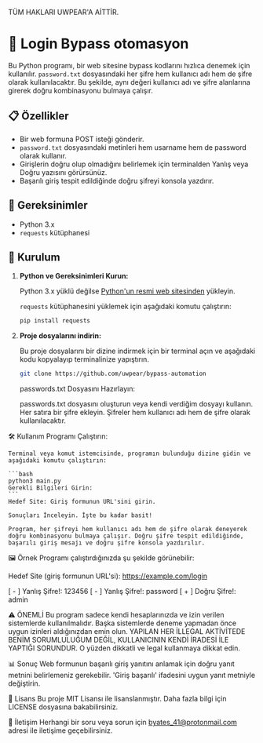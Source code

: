 TÜM HAKLARI UWPEAR'A AİTTİR.

# 🔐 Login Bypass otomasyon

Bu Python programı, bir web sitesine bypass kodlarını hızlıca denemek için kullanılır. `password.txt` dosyasındaki her şifre hem kullanıcı adı hem de şifre olarak kullanılacaktır. Bu şekilde, aynı değeri kullanıcı adı ve şifre alanlarına girerek doğru kombinasyonu bulmaya çalışır.

## 📋 Özellikler

- Bir web formuna POST isteği gönderir.
- `password.txt` dosyasındaki metinleri hem usarname hem de password olarak kullanır.
- Girişlerin doğru olup olmadığını belirlemek için terminalden Yanlış veya Doğru yazısını görürsünüz.
- Başarılı giriş tespit edildiğinde doğru şifreyi konsola yazdırır.

## 🔧 Gereksinimler

- Python 3.x
- `requests` kütüphanesi

## 🚀 Kurulum

1. **Python ve Gereksinimleri Kurun:**

   Python 3.x yüklü değilse [Python'un resmi web sitesinden](https://www.python.org/downloads/) yükleyin.

   `requests` kütüphanesini yüklemek için aşağıdaki komutu çalıştırın:

   ```bash
   pip install requests
   ```

2. **Proje dosyalarını indirin:**
    
    Bu proje dosyalarını bir dizine indirmek için bir terminal açın ve aşağıdaki kodu kopyalayıp terminalinize yapıştırın.
    
    ```bash
    git clone https://github.com/uwpear/bypass-automation
    ```

    passwords.txt Dosyasını Hazırlayın:

    passwords.txt dosyasını oluşturun veya kendi verdiğim dosyayı kullanın. Her satıra bir şifre ekleyin. Şifreler hem kullanıcı adı hem de şifre olarak kullanılacaktır.


🛠️ Kullanım
    Programı Çalıştırın:

    Terminal veya komut istemcisinde, programın bulunduğu dizine gidin ve aşağıdaki komutu çalıştırın:

    ```bash
    python3 main.py
    Gerekli Bilgileri Girin:
    ```
    Hedef Site: Giriş formunun URL'sini girin.
    
    Sonuçları İnceleyin. İşte bu kadar basit!

    Program, her şifreyi hem kullanıcı adı hem de şifre olarak deneyerek doğru kombinasyonu bulmaya çalışır. Doğru şifre tespit edildiğinde, başarılı giriş mesajı ve doğru şifre konsola yazdırılır.

🖼️ Örnek
    Programı çalıştırdığınızda şu şekilde görünebilir:


Hedef Site (giriş formunun URL'si): https://example.com/login

[ - ] Yanlış Şifre!: 123456
[ - ] Yanlış Şifre!: password
[ + ] Doğru Şifre!: admin

⚠️ ÖNEMLİ
    Bu program sadece kendi hesaplarınızda ve izin verilen sistemlerde kullanılmalıdır. Başka sistemlerde deneme yapmadan önce uygun izinleri aldığınızdan emin olun. YAPILAN HER İLLEGAL AKTİVİTEDE BENİM SORUMLULUĞUM DEĞİL, KULLANICININ KENDİ İRADESİ İLE YAPTIĞI SORUNDUR. O yüzden dikkatli ve legal kullanmaya dikkat edin.

📊 Sonuç
    Web formunun başarılı giriş yanıtını anlamak için doğru yanıt metnini belirlemeniz gerekebilir. 'Giriş başarılı' ifadesini uygun yanıt metniyle değiştirin.

📝 Lisans
    Bu proje MIT Lisansı ile lisanslanmıştır. Daha fazla bilgi için LICENSE dosyasına bakabilirsiniz.

📧 İletişim
    Herhangi bir soru veya sorun için byates_41@protonmail.com adresi ile iletişime geçebilirsiniz.
